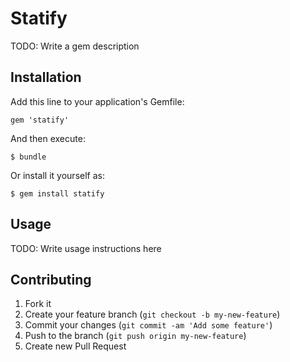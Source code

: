# Statify

TODO: Write a gem description

## Installation

Add this line to your application's Gemfile:

    gem 'statify'

And then execute:

    $ bundle

Or install it yourself as:

    $ gem install statify

## Usage

TODO: Write usage instructions here

## Contributing

1. Fork it
2. Create your feature branch (`git checkout -b my-new-feature`)
3. Commit your changes (`git commit -am 'Add some feature'`)
4. Push to the branch (`git push origin my-new-feature`)
5. Create new Pull Request
